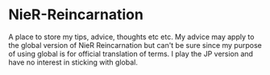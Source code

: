 # NieR-Reincarnation

A place to store my tips, advice, thoughts etc etc. My advice may apply to the global version of NieR Reincarnation but can't be sure since my purpose of using global is for official translation of terms. I play the JP version and have no interest in sticking with global.
